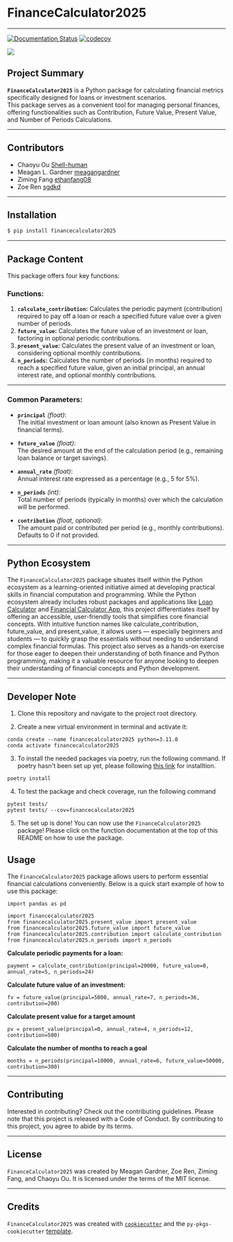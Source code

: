 # **FinanceCalculator2025**

------------------------------------------------------------------------
[![Documentation Status](https://readthedocs.org/projects/financecalculator2025/badge/?version=latest)](https://financecalculator2025.readthedocs.io/en/latest/?badge=latest)
[![codecov](https://codecov.io/gh/UBC-MDS/FinanceCalculator2025/graph/badge.svg?token=n9iRr2joRS)](https://codecov.io/gh/UBC-MDS/FinanceCalculator2025)

<img src="https://github.com/UBC-MDS/FinanceCalculator2025/blob/main/img/finance-calculator-200px.png?raw=true">

## Project Summary

**`FinanceCalculator2025`** is a Python package for calculating financial metrics specifically designed for loans or investment scenarios.\
This package serves as a convenient tool for managing personal finances, offering functionalities such as Contribution, Future Value, Present Value, and Number of Periods Calculations.

------------------------------------------------------------------------

## Contributors

-   Chaoyu Ou [Shell-human](https://github.com/Shell-human)
-   Meagan L. Gardner [meagangardner](https://github.com/meagangardner)
-   Ziming Fang [ethanfang08](https://github.com/ethanfang08)
-   Zoe Ren [sgdkd](https://github.com/sgdkd)

------------------------------------------------------------------------

## Installation

``` bash
$ pip install financecalculator2025
```

------------------------------------------------------------------------

## Package Content

This package offers four key functions:

### **Functions:**

1.  **`calculate_contribution`:** Calculates the periodic payment (contribution) required to pay off a loan or reach a specified future value over a given number of periods.
2.  **`future_value`:** Calculates the future value of an investment or loan, factoring in optional periodic contributions.
3.  **`present_value`:** Calculates the present value of an investment or loan, considering optional monthly contributions.
4.  **`n_periods`:** Calculates the number of periods (in months) required to reach a specified future value, given an initial principal, an annual interest rate, and optional monthly contributions.

------------------------------------------------------------------------

### **Common Parameters:**

-   **`principal`** *(float)*:\
    The initial investment or loan amount (also known as Present Value in financial terms).

-   **`future_value`** *(float)*:\
    The desired amount at the end of the calculation period (e.g., remaining loan balance or target savings).

-   **`annual_rate`** *(float)*:\
    Annual interest rate expressed as a percentage (e.g., 5 for 5%).

-   **`n_periods`** *(int)*:\
    Total number of periods (typically in months) over which the calculation will be performed.

-   **`contribution`** *(float, optional)*:\
    The amount paid or contributed per period (e.g., monthly contributions). Defaults to 0 if not provided.

------------------------------------------------------------------------

## Python Ecosystem

The `FinanceCalculator2025` package situates itself within the Python ecosystem as a learning-oriented initiative aimed at developing practical skills in financial computation and programming. While the Python ecosystem already includes robust packages and applications like [Loan Calculator](https://github.com/yanomateus/loan-calculator) and [Financial Calculator App](https://github.com/dilumdesilva/Financial-Calculator-App), this project differentiates itself by offering an accessible, user-friendly tools that simplifies core financial concepts. With intuitive function names like calculate_contribution, future_value, and present_value, it allows users — especially beginners and students — to quickly grasp the essentials without needing to understand complex financial formulas. This project also serves as a hands-on exercise for those eager to deepen their understanding of both finance and Python programming, making it a valuable resource for anyone looking to deepen their understanding of financial concepts and Python development.

------------------------------------------------------------------------

## Developer Note
1. Clone this repository and navigate to the project root directory.

2. Create a new virtual environment in terminal and activate it:
```
conda create --name financecalculator2025 python=3.11.0
conda activate financecalculator2025
```

3. To install the needed packages via poetry, run the following command. If poetry hasn't been set up yet, please following [this link](https://python-poetry.org/docs/) for installtion.
```
poetry install
```
4. To test the package and check coverage, run the following command
```
pytest tests/
pytest tests/ --cov=financecalculator2025
```
5. The set up is done! You can now use the `FinanceCalculator2025` package! Please click on the function documentation at the top of this README on how to use the package.


## Usage

The `FinanceCalculator2025` package allows users to perform essential financial calculations conveniently. Below is a quick start example of how to use this package:

```
import pandas as pd

import financecalculator2025
from financecalculator2025.present_value import present_value
from financecalculator2025.future_value import future_value
from financecalculator2025.contribution import calculate_contribution
from financecalculator2025.n_periods import n_periods
```

**Calculate periodic payments for a loan:**
```
payment = calculate_contribution(principal=20000, future_value=0, annual_rate=5, n_periods=24)
```

**Calculate future value of an investment:**
```
fv = future_value(principal=5000, annual_rate=7, n_periods=36, contribution=200)
```

**Calculate present value for a target amount**
```
pv = present_value(principal=0, annual_rate=4, n_periods=12, contribution=500)
```

**Calculate the number of months to reach a goal**
```
months = n_periods(principal=10000, annual_rate=6, future_value=50000, contribution=300)
```

------------------------------------------------------------------------

## Contributing

Interested in contributing? Check out the contributing guidelines. Please note that this project is released with a Code of Conduct. By contributing to this project, you agree to abide by its terms.

------------------------------------------------------------------------

## License

`FinanceCalculator2025` was created by Meagan Gardner, Zoe Ren, Ziming Fang, and Chaoyu Ou. It is licensed under the terms of the MIT license.

------------------------------------------------------------------------

## Credits

`FinanceCalculator2025` was created with [`cookiecutter`](https://cookiecutter.readthedocs.io/en/latest/) and the `py-pkgs-cookiecutter` [template](https://github.com/py-pkgs/py-pkgs-cookiecutter).

